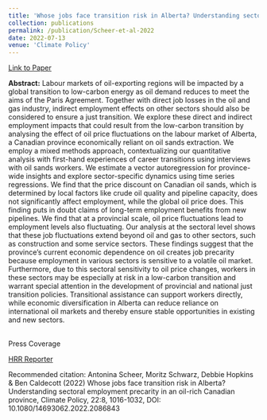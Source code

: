 ```yaml
---
title: 'Whose jobs face transition risk in Alberta? Understanding sectoral employment precarity in an oil-rich Canadian province'
collection: publications
permalink: /publication/Scheer-et-al-2022
date: 2022-07-13
venue: 'Climate Policy'
---
```


[Link to Paper](https://www.tandfonline.com/doi/full/10.1080/14693062.2022.2086843)


**Abstract:**
Labour markets of oil-exporting regions will be impacted by a global transition to low-carbon energy as oil demand reduces to meet the aims of the Paris Agreement. Together with direct job losses in the oil and gas industry, indirect employment effects on other sectors should also be considered to ensure a just transition. We explore these direct and indirect employment impacts that could result from the low-carbon transition by analysing the effect of oil price fluctuations on the labour market of Alberta, a Canadian province economically reliant on oil sands extraction. We employ a mixed methods approach, contextualizing our quantitative analysis with first-hand experiences of career transitions using interviews with oil sands workers. We estimate a vector autoregression for province-wide insights and explore sector-specific dynamics using time series regressions. We find that the price discount on Canadian oil sands, which is determined by local factors like crude oil quality and pipeline capacity, does not significantly affect employment, while the global oil price does. This finding puts in doubt claims of long-term employment benefits from new pipelines. We find that at a provincial scale, oil price fluctuations lead to employment levels also fluctuating. Our analysis at the sectoral level shows that these job fluctuations extend beyond oil and gas to other sectors, such as construction and some service sectors. These findings suggest that the province’s current economic dependence on oil creates job precarity because employment in various sectors is sensitive to a volatile oil market. Furthermore, due to this sectoral sensitivity to oil price changes, workers in these sectors may be especially at risk in a low-carbon transition and warrant special attention in the development of provincial and national just transition policies. Transitional assistance can support workers directly, while economic diversification in Alberta can reduce reliance on international oil markets and thereby ensure stable opportunities in existing and new sectors.


<br>Press Coverage<br>

[HRR Reporter](https://www.hrreporter.com/focus-areas/recruitment-and-staffing/oil-and-gas-workers-in-alberta-face-challenges-leaving-sector/368496)

Recommended citation: Antonina Scheer, Moritz Schwarz, Debbie Hopkins & Ben Caldecott (2022) Whose jobs face transition risk in Alberta? Understanding sectoral employment precarity in an oil-rich Canadian province, Climate Policy, 22:8, 1016-1032, DOI: 10.1080/14693062.2022.2086843
